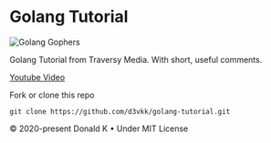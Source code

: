 # Golang Tutorial

![Golang Gophers](https://github.com/d3vkk/golang-tutorial/blob/master/golang-gophers.png)

Golang Tutorial from Traversy Media. With short, useful comments.

[Youtube Video](https://www.youtube.com/watch?v=SqrbIlUwR0U)

Fork or clone this repo
```
git clone https://github.com/d3vkk/golang-tutorial.git
```

© 2020-present Donald K • Under MIT License
